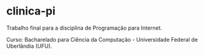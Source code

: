 # clinica-pi
Trabalho final para a disciplina de Programação para Internet.

Curso: Bacharelado para Ciência da Computação - Universidade Federal de Uberlândia (UFU).
